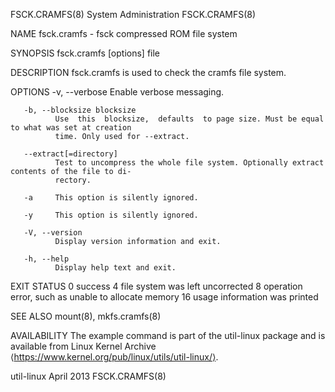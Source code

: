 FSCK.CRAMFS(8)                           System Administration                          FSCK.CRAMFS(8)

NAME
       fsck.cramfs - fsck compressed ROM file system

SYNOPSIS
       fsck.cramfs [options] file

DESCRIPTION
       fsck.cramfs is used to check the cramfs file system.

OPTIONS
       -v, --verbose
              Enable verbose messaging.

       -b, --blocksize blocksize
              Use  this  blocksize,  defaults  to page size. Must be equal to what was set at creation
              time. Only used for --extract.

       --extract[=directory]
              Test to uncompress the whole file system. Optionally extract contents of the file to di‐
              rectory.

       -a     This option is silently ignored.

       -y     This option is silently ignored.

       -V, --version
              Display version information and exit.

       -h, --help
              Display help text and exit.

EXIT STATUS
              0      success
              4      file system was left uncorrected
              8      operation error, such as unable to allocate memory
              16     usage information was printed

SEE ALSO
       mount(8), mkfs.cramfs(8)

AVAILABILITY
       The  example  command  is  part  of  the  util-linux package and is available from Linux Kernel
       Archive ⟨https://www.kernel.org/pub/linux/utils/util-linux/⟩.

util-linux                                    April 2013                                FSCK.CRAMFS(8)
